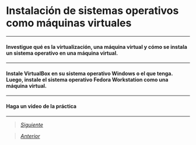 # Instalación de sistemas operativos como máquinas virtuales

----

#### Investigue qué es la virtualización, una máquina virtual y cómo se instala un sistema operativo en una máquina virtual.

----

#### Instale VirtualBox en su sistema operativo Windows o el que tenga. Luego, instale el sistema operativo Fedora Workstation como una máquina virtual.

----

#### Haga un video de la práctica

----

> [*Siguiente*](Practica13.md)

> [*Anterior*](Practica11.md)
